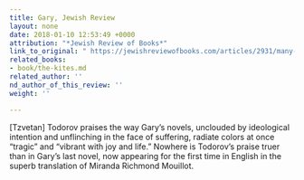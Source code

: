 ```yaml
---
title: Gary, Jewish Review
layout: none
date: 2018-01-10 12:53:49 +0000
attribution: "*Jewish Review of Books*"
link_to_original: " https://jewishreviewofbooks.com/articles/2931/many-dybbuks-romain-gary/"
related_books:
- book/the-kites.md
related_author: ''
nd_author_of_this_review: ''
weight: ''

---
```

\[Tzvetan\] Todorov praises the way Gary’s novels, unclouded by ideological intention and unflinching in the face of suffering, radiate colors at once “tragic” and “vibrant with joy and life.” Nowhere is Todorov’s praise truer than in Gary’s last novel, now appearing for the first time in English in the superb translation of Miranda Richmond Mouillot.